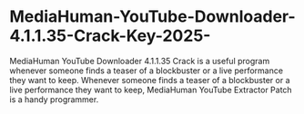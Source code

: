 # MediaHuman-YouTube-Downloader-4.1.1.35-Crack-Key-2025-
MediaHuman YouTube Downloader 4.1.1.35 Crack is a useful program whenever someone finds a teaser of a blockbuster or a live performance they want to keep. Whenever someone finds a teaser of a blockbuster or a live performance they want to keep, MediaHuman YouTube Extractor Patch is a handy programmer.
